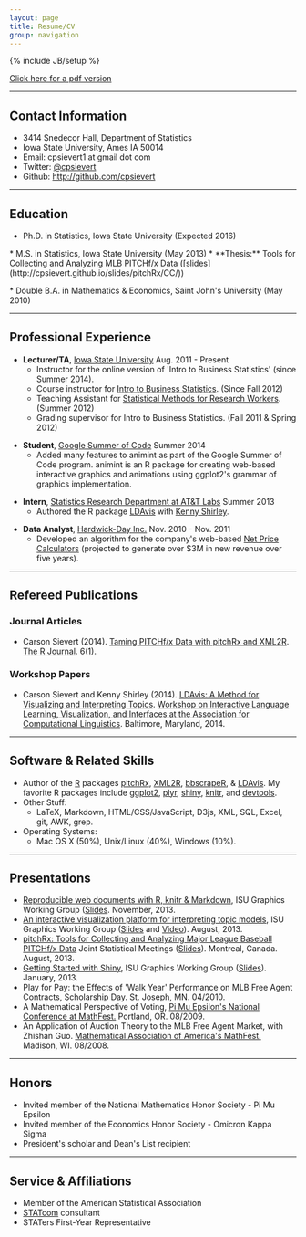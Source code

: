 ```yaml
---
layout: page
title: Resume/CV
group: navigation
---
```

{% include JB/setup %}

[Click here for a pdf version](http://cpsievert.github.io/carson_sievert.pdf)

---

## Contact Information
* 3414 Snedecor Hall, Department of Statistics
* Iowa State University, Ames IA 50014
* Email: cpsievert1 at gmail dot com
* Twitter: [@cpsievert](http://twitter.com/cpsievert)
* Github: <http://github.com/cpsievert>

---

## Education
* Ph.D. in Statistics, Iowa State University (Expected 2016)
<p></p>
* M.S. in Statistics, Iowa State University (May 2013)
	* **Thesis:** Tools for Collecting and Analyzing MLB PITCHf/x Data ([slides](http://cpsievert.github.io/slides/pitchRx/CC/))
<p></p>
* Double B.A. in Mathematics & Economics, Saint John's University (May 2010)

---

## Professional Experience

* __Lecturer/TA__, [Iowa State University](http://www.stat.iastate.edu/) Aug. 2011 - Present
    * Instructor for the online version of 'Intro to Business Statistics' (since Summer 2014).
	* Course instructor for [Intro to Business Statistics](http://www.registrar.iastate.edu/catalog/2009-11/courses/stat.html#200). (Since Fall 2012)
	* Teaching Assistant for [Statistical Methods for Research Workers](http://www.registrar.iastate.edu/catalog/2009-11/courses/stat.html#400). (Summer 2012)
    * Grading supervisor for Intro to Business Statistics. (Fall 2011 & Spring 2012)

<p></p>

* __Student__, [Google Summer of Code](http://www.google-melange.com/gsoc/homepage/google/gsoc2014) Summer 2014
  * Added many features to animint as part of the Google Summer of Code program. animint is an R package for creating web-based interactive graphics and animations using ggplot2's grammar of graphics implementation.

<p></p>

* __Intern__, [Statistics Research Department at AT&T Labs](http://stats.research.att.com/) Summer 2013
	* Authored the R package [LDAvis](https://github.com/cpsievert/LDAvis) with [Kenny Shirley](http://www2.research.att.com/~kshirley/).
	
<p></p>


* __Data Analyst__, [Hardwick-Day Inc.](http://hardwickday.com/) Nov. 2010 - Nov. 2011
    * Developed an algorithm for the company's web-based [Net Price Calculators](http://hardwickday.com/capabilities/net-price-calculator) (projected to generate over $3M in new revenue over five years).
    
--- 

## Refereed Publications

### Journal Articles

* Carson Sievert (2014). [Taming PITCHf/x Data with pitchRx and XML2R](http://journal.r-project.org/archive/2014-1/sievert.pdf). [The R Journal](http://journal.r-project.org/). 6(1).

<p></p>

### Workshop Papers

* Carson Sievert and Kenny Shirley (2014). [LDAvis: A Method for Visualizing and Interpreting Topics](http://nlp.stanford.edu/events/illvi2014/papers/sievert-illvi2014.pdf). [Workshop on Interactive Language Learning, Visualization, and Interfaces at the Association for Computational Linguistics](http://nlp.stanford.edu/events/illvi2014/index.html). Baltimore, Maryland, 2014.

---

## Software & Related Skills

* Author of the [R](http://cran.r-project.org/) packages [pitchRx](http://cran.r-project.org/web/packages/pitchRx/), [XML2R](http://cran.r-project.org/web/packages/XML2R/index.html), [bbscrapeR](https://github.com/cpsievert/bbscrapeR), & [LDAvis](https://github.com/cpsievert/LDAvis). My favorite R packages include [ggplot2](http://cran.r-project.org/web/packages/ggplot2/index.html), [plyr](http://cran.r-project.org/web/packages/plyr/index.html), [shiny](http://cran.r-project.org/web/packages/shiny/index.html), [knitr](http://cran.r-project.org/web/packages/knitr/index.html), and [devtools](http://cran.r-project.org/web/packages/devtools/index.html).
* Other Stuff:
  * LaTeX, Markdown, HTML/CSS/JavaScript, D3js, XML, SQL, Excel, git, AWK, grep.
* Operating Systems:
	* Mac OS X (50%), Unix/Linux (40%), Windows (10%).
  
---
	
## Presentations

* [Reproducible web documents with R, knitr & Markdown](http://www.stat.iastate.edu/seminars/seminar.html?id=968), ISU Graphics Working Group ([Slides](http://cpsievert.github.io/slides/markdown/). November, 2013.
* [An interactive visualization platform for interpreting topic models](http://www.stat.iastate.edu/seminars/seminar.html?id=946), ISU Graphics Working Group ([Slides](http://cpsievert.github.io/slides/LDA/0926/) and [Video](https://www.dropbox.com/s/datl8sshpp859sh/LDAviz.mov)). August, 2013.
* [pitchRx: Tools for Collecting and Analyzing Major League Baseball PITCHf/x Data](http://www.amstat.org/meetings/jsm/2013/onlineprogram/AbstractDetails.cfm?abstractid=309308) Joint Statistical Meetings ([Slides](http://cpsievert.github.io/slides/pitchRx/jsm/)). Montreal, Canada. August, 2013.
* [Getting Started with Shiny](http://www.stat.iastate.edu/seminars/seminar.html?id=828), ISU Graphics Working Group ([Slides](http://cpsievert.github.com/slides/shiny/index.html)). January, 2013.
* Play for Pay: the Effects of 'Walk Year' Performance on MLB Free Agent Contracts, Scholarship Day. St. Joseph, MN. 04/2010.
* A Mathematical Perspective of Voting, [Pi Mu Epsilon's National Conference at MathFest.](http://www.maa.org/abstracts/mf2009-studentbook.pdf) Portland, OR. 08/2009.
* An Application of Auction Theory to the MLB Free Agent Market, with Zhishan Guo. [Mathematical Association of America's MathFest.](http://www.maa.org/abstracts/mf2008-studentbook.pdf) Madison, WI. 08/2008.

---

## Honors
* Invited member of the National Mathematics Honor Society - Pi Mu Epsilon
* Invited member of the Economics Honor Society - Omicron Kappa Sigma
* President's scholar and Dean's List recipient

---

## Service & Affiliations
* Member of the American Statistical Association
* [STATcom](http://streaming.stat.iastate.edu/~STATCOM/) consultant
* STATers First-Year Representative
